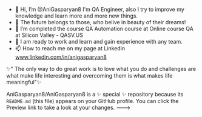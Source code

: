 - 👋 Hi, I’m @AniGasparyan8 I'm QA Engineer, also I try to improve my knowledge and learn more and more new things.
- 👀 The future belongs to those, who belive in beauty of their dreams!
- 🌱 I’m completed the course QA Automation course at Online course QA at Silicon Valley - QASV.US
- 💞️ I am ready to work and learn and gain experience with any team.
- 📫 How to reach me on my page at Linkedin www.linkedin.com/in/anigasparyan8 

✨" The only way to do great work is to love what you do and challenges are what make life interesting and overcoming them is what makes life meaningful"✨

AniGasparyan8/AniGasparyan8 is a ✨ special ✨ repository because its `README.md` (this file) appears on your GitHub profile.
You can click the Preview link to take a look at your changes.
--->
